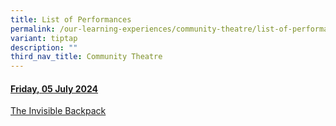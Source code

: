 ```yaml
---
title: List of Performances
permalink: /our-learning-experiences/community-theatre/list-of-performances/
variant: tiptap
description: ""
third_nav_title: Community Theatre
---
```

<p></p>
<h4><u>Friday, 05 July 2024</u></h4>
<p><a href="/our-learning-experiences/community-theatre/the-invisible-backpack/" rel="noopener noreferrer nofollow" target="_blank">The Invisible Backpack</a>
</p>